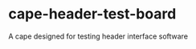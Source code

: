 cape-header-test-board
======================

A cape designed for testing header interface software
